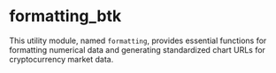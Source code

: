 # formatting_btk
This utility module, named `formatting`, provides essential functions for formatting numerical data and generating standardized chart URLs for cryptocurrency market data.

